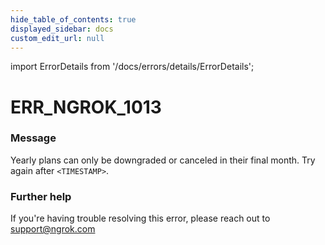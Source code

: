 ```yaml
---
hide_table_of_contents: true
displayed_sidebar: docs
custom_edit_url: null
---
```


import ErrorDetails from '/docs/errors/details/ErrorDetails';

# ERR_NGROK_1013

### Message
Yearly plans can only be downgraded or canceled in their final month. Try again after `<TIMESTAMP>`.

### Further help
If you're having trouble resolving this error, please reach out to [support@ngrok.com](mailto:support@ngrok.com?subject=Help%20with%20ERR_NGROK_1013)

<ErrorDetails error='err_ngrok_1013' />
